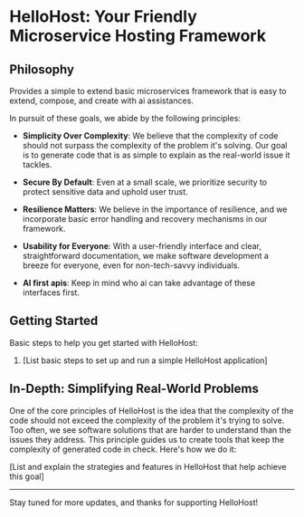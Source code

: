 # HelloHost: Your Friendly Microservice Hosting Framework

## Philosophy
Provides a simple to extend basic microservices framework that is easy to extend, compose, and create with ai assistances.

In pursuit of these goals, we abide by the following principles:

- **Simplicity Over Complexity**: We believe that the complexity of code should not surpass the complexity of the problem it's solving. Our goal is to generate code that is as simple to explain as the real-world issue it tackles. 

- **Secure By Default**: Even at a small scale, we prioritize security to protect sensitive data and uphold user trust.

- **Resilience Matters**: We believe in the importance of resilience, and we incorporate basic error handling and recovery mechanisms in our framework.

- **Usability for Everyone**: With a user-friendly interface and clear, straightforward documentation, we make software development a breeze for everyone, even for non-tech-savvy individuals.

- **AI first apis**: Keep in mind who ai can take advantage of these interfaces first.

## Getting Started

Basic steps to help you get started with HelloHost:

1. [List basic steps to set up and run a simple HelloHost application]


## In-Depth: Simplifying Real-World Problems 

One of the core principles of HelloHost is the idea that the complexity of the code should not exceed the complexity of the problem it's trying to solve. Too often, we see software solutions that are harder to understand than the issues they address. This principle guides us to create tools that keep the complexity of generated code in check. Here's how we do it:

[List and explain the strategies and features in HelloHost that help achieve this goal]

---

Stay tuned for more updates, and thanks for supporting HelloHost!
